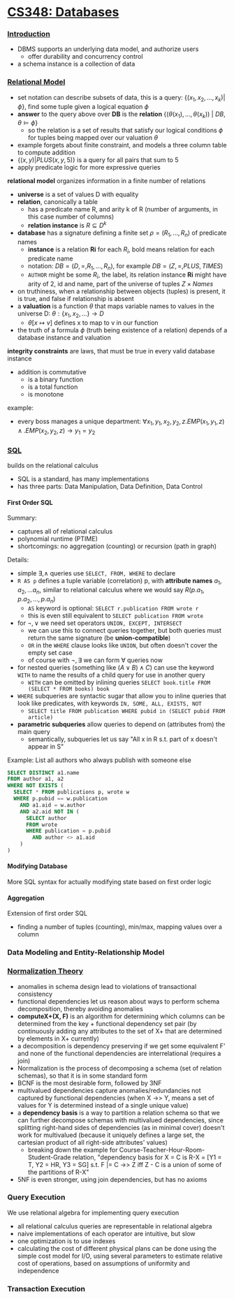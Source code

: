 # [CS348: Databases](https://cs.uwaterloo.ca/~gweddell/cs348/)
### [Introduction](https://cs.uwaterloo.ca/~gweddell/cs348/lect-INTRODUCTION.pdf)
- DBMS supports an underlying data model, and authorize users
  - offer durability and concurrency control
- a schema instance is a collection of data


### [Relational Model](http://db.uwaterloo.ca/~gweddell/cs348/lect-RELATIONAL.pdf)
- set notation can describe subsets of data, this is a query: $\{ (x_1, x_2, \dots, x_k) | \phi \}$, find some tuple given a logical equation $\phi$
- **answer** to the query above over **DB** is the **relation** $\{ (\theta(x_1), \dots, \theta(x_k)) \ | \ DB, \theta \models\phi \}$
  - so the relation is a set of results that satisfy our logical conditions $\phi$ for tuples being mapped over our valuation $\theta$
- example forgets about finite constraint, and models a three column table to compute addition
- $\{(x,y) | PLUS(x,y,5)\}$ is a query for all pairs that sum to 5
- apply predicate logic	for more expressive queries


**relational model** organizes information in a finite number of relations
- **universe** is a set of values D with equality
- **relation**, canonically a table 
  - has a predicate name R, and arity k of R (number of arguments, in this case number of columns)
  - **relation instance** is $R \subseteq D^k$
- **database** has a signature defining a finite set $\rho = (R_1, \dots, R_n)$ of predicate names
  - **instance** is a relation **Ri** for each $R_i$, bold means relation for each predicate name
  - notation: $DB = (D, =, R_1, \dots, R_n)$, for example $DB = (Z, =, PLUS, TIMES)$
  - `AUTHOR` might be some $R_i$, the label, its relation instance **Ri** might have arity of 2, id and name, part of the universe of tuples $Z \times Names$
- on truthiness, when a relationship between objects (tuples) is present, it is true, and false if relationship is absent
- a **valuation** is a function $\theta$ that maps variable names to values in the universe D: $\theta : \{x_1, x_2, \dots\} \rightarrow D$
  - $\theta[x \mapsto v]$ defines x to map to v in our function
- the truth of a formula $\phi$ (truth being existence of a relation) depends of a database instance and valuation

**integrity constraints** are laws, that must be true in every valid database instance
- addition is commutative
  - is a binary function
  - is a total function
  - is monotone

example:
- every boss manages a unique department: $\forall x_1,y_1, x_2, y_2 ,z.EMP(x_1,y_1,z) \land .EMP(x_2,y_2,z) \rightarrow y_1 = y_2$

### [SQL](https://cs.uwaterloo.ca/~gweddell/cs348/lect-SQL-handout.pdf)
builds on the relational calculus
- SQL is a standard, has many implementations
- has three parts: Data Manipulation, Data Definition, Data Control

#### First Order SQL
Summary:
- captures all of relational calculus
- polynomial runtime (PTIME)
- shortcomings: no aggregation (counting) or recursion (path in graph)

Details:
- simple $\exists, \land$ queries use `SELECT, FROM, WHERE` to declare
- `R AS p` defines a tuple variable (correlation) p, with **attribute names** $a_1, a_2, \dots a_n$, similar to relational calculus where we would say $R(p.a_1, p.a_2, \dots, p.a_n)$
  - `AS` keyword is optional: `SELECT r.publication FROM wrote r`
  - this is even still equivalent to `SELECT publication FROM wrote`
- for $\lnot, \lor$ we need set operators `UNION, EXCEPT, INTERSECT`
  - we can use this to connect queries together, but both queries must return the same signature (be **union-compatible**)
  - `OR` in the `WHERE` clause looks like `UNION`, but often doesn't cover the empty set case
  - of course with $\lnot, \exists$ we can form $\forall$ queries now
- for nested queries (something like $(A \lor B) \land C$) can use the keyword `WITH` to name the results of a child query for use in another query
  - `WITH` can be omitted by inlining queries `SELECT book.title FROM (SELECT * FROM books) book`
- `WHERE` subqueries are syntactic sugar that allow you to inline queries that look like predicates, with keywords `IN, SOME, ALL, EXISTS, NOT`
  - `SELECT title FROM publication WHERE pubid in (SELECT pubid FROM article)`
- **parametric subqueries** allow queries to depend on (attributes from) the main query 
  - semantically, subqueries let us say "All x in R s.t. part of x doesn't appear in S"

Example: List all authors who always publish with someone else
```SQL
SELECT DISTINCT a1.name 
FROM author a1, a2 
WHERE NOT EXISTS (
  SELECT * FROM publications p, wrote w 
  WHERE p.pubid == w.publication
    AND a1.aid = w.author
    AND a2.aid NOT IN (
      SELECT author
      FROM wrote
      WHERE publication = p.pubid
        AND author <> a1.aid
    )
)
```

#### Modifying Database
More SQL syntax for actually modifying state based on first order logic

#### Aggregation
Extension of first order SQL
- finding a number of tuples (counting), min/max, mapping values over a column

### Data Modeling and Entity-Relationship Model

### [Normalization Theory](https://cs.uwaterloo.ca/~gweddell/cs348/lect-FD-handout.pdf)
- anomalies in schema design lead to violations of transactional consistency
- functional dependencies let us reason about ways to perform schema decomposition, thereby avoiding anomalies
- **computeX+(X, F)** is an algorithm for determining which columns can be determined from the key + functional dependency set pair (by continuously adding any attributes to the set of X+ that are determined by elements in X+ currently)
- a decomposition is dependency preserving if we get some equivalent F' and none of the functional dependencies are interrelational (requires a join)
- Normalization is the process of decomposing a schema (set of relation schemas), so that it is in some standard form
- BCNF is the most desirable form, followed by 3NF
- multivalued dependencies capture anomalies/redundancies not captured by functional dependencies (when X ->> Y, means a set of values for Y is determined instead of a single unique value)
- a **dependency basis** is a way to partition a relation schema so that we can further decompose schemas with multivalued dependencies, since splitting right-hand sides of dependencies (as in minimal cover) doesn't work for multivalued (because it uniquely defines a large set, the cartesian product of all right-side attributes' values)
  - breaking down the example for Course-Teacher-Hour-Room-Student-Grade relation, "dependency basis for X = C is R-X = [Y1 = T, Y2 = HR, Y3 = SG] s.t. F |= C ->> Z iff Z - C is a union of some of the partitions of R-X"
- 5NF is even stronger, using join dependencies, but has no axioms

### Query Execution
We use relational algebra for implementing query execution
- all relational calculus queries are representable in relational algebra
- naive implementations of each operator are intuitive, but slow
- one optimization is to use indexes
- calculating the cost of different physical plans can be done using the simple cost model for I/O, using several parameters to estimate relative cost of operations, based on assumptions of uniformity and independence

### Transaction Execution
